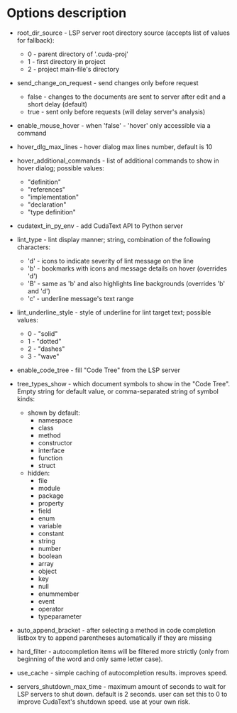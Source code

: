 # Options description

* root_dir_source - LSP server root directory source (accepts list of values for fallback):
    * 0 - parent directory of '.cuda-proj'
    * 1 - first directory in project
    * 2 - project main-file's directory

* send_change_on_request - send changes only before request
    * false - changes to the documents are sent to server after edit and a short delay (default)
    * true - sent only before requests (will delay server's analysis)

* enable_mouse_hover - when 'false' - 'hover' only accessible via a command

* hover_dlg_max_lines - hover dialog max lines number, default is 10

* hover_additional_commands - list of additional commands to show in hover dialog; possible values:
    * "definition"
    * "references"
    * "implementation"
    * "declaration"
    * "type definition"

* cudatext_in_py_env - add CudaText API to Python server

* lint_type - lint display manner; string, combination of the following characters:
    * 'd' - icons to indicate severity of lint message on the line
    * 'b' - bookmarks with icons and message details on hover (overrides 'd')
    * 'B' - same as 'b' and also highlights line backgrounds (overrides 'b' and 'd')
    * 'c' - underline message's text range

* lint_underline_style - style of underline for lint target text; possible values:
    * 0 - "solid"
    * 1 - "dotted"
    * 2 - "dashes"
    * 3 - "wave"

* enable_code_tree - fill "Code Tree" from the LSP server

* tree_types_show - which document symbols to show in the "Code Tree". Empty string for default value, or comma-separated string of symbol kinds:
    * shown by default:
        * namespace
        * class
        * method
        * constructor
        * interface
        * function
        * struct
    * hidden:
        * file
        * module
        * package
        * property
        * field
        * enum
        * variable
        * constant
        * string
        * number
        * boolean
        * array
        * object
        * key
        * null
        * enummember
        * event
        * operator
        * typeparameter

* auto_append_bracket - after selecting a method in code completion listbox try to append parentheses automatically if they are missing

* hard_filter - autocompletion items will be filtered more strictly (only from beginning of the word and only same letter case).

* use_cache - simple caching of autocompletion results. improves speed.

* servers_shutdown_max_time - maximum amount of seconds to wait for LSP servers to shut down. default is 2 seconds. user can set this to 0 to improve CudaText's shutdown speed. use at your own risk.
